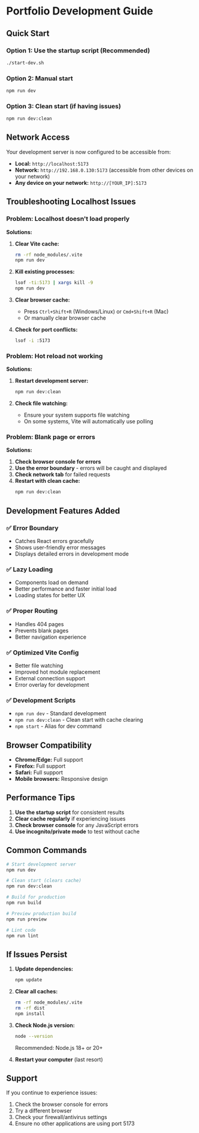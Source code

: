# Portfolio Development Guide

## Quick Start

### Option 1: Use the startup script (Recommended)
```bash
./start-dev.sh
```

### Option 2: Manual start
```bash
npm run dev
```

### Option 3: Clean start (if having issues)
```bash
npm run dev:clean
```

## Network Access

Your development server is now configured to be accessible from:
- **Local:** `http://localhost:5173`
- **Network:** `http://192.168.0.130:5173` (accessible from other devices on your network)
- **Any device on your network:** `http://[YOUR_IP]:5173`

## Troubleshooting Localhost Issues

### Problem: Localhost doesn't load properly
**Solutions:**
1. **Clear Vite cache:**
   ```bash
   rm -rf node_modules/.vite
   npm run dev
   ```

2. **Kill existing processes:**
   ```bash
   lsof -ti:5173 | xargs kill -9
   npm run dev
   ```

3. **Clear browser cache:**
   - Press `Ctrl+Shift+R` (Windows/Linux) or `Cmd+Shift+R` (Mac)
   - Or manually clear browser cache

4. **Check for port conflicts:**
   ```bash
   lsof -i :5173
   ```

### Problem: Hot reload not working
**Solutions:**
1. **Restart development server:**
   ```bash
   npm run dev:clean
   ```

2. **Check file watching:**
   - Ensure your system supports file watching
   - On some systems, Vite will automatically use polling

### Problem: Blank page or errors
**Solutions:**
1. **Check browser console for errors**
2. **Use the error boundary** - errors will be caught and displayed
3. **Check network tab** for failed requests
4. **Restart with clean cache:**
   ```bash
   npm run dev:clean
   ```

## Development Features Added

### ✅ Error Boundary
- Catches React errors gracefully
- Shows user-friendly error messages
- Displays detailed errors in development mode

### ✅ Lazy Loading
- Components load on demand
- Better performance and faster initial load
- Loading states for better UX

### ✅ Proper Routing
- Handles 404 pages
- Prevents blank pages
- Better navigation experience

### ✅ Optimized Vite Config
- Better file watching
- Improved hot module replacement
- External connection support
- Error overlay for development

### ✅ Development Scripts
- `npm run dev` - Standard development
- `npm run dev:clean` - Clean start with cache clearing
- `npm start` - Alias for dev command

## Browser Compatibility

- **Chrome/Edge:** Full support
- **Firefox:** Full support
- **Safari:** Full support
- **Mobile browsers:** Responsive design

## Performance Tips

1. **Use the startup script** for consistent results
2. **Clear cache regularly** if experiencing issues
3. **Check browser console** for any JavaScript errors
4. **Use incognito/private mode** to test without cache

## Common Commands

```bash
# Start development server
npm run dev

# Clean start (clears cache)
npm run dev:clean

# Build for production
npm run build

# Preview production build
npm run preview

# Lint code
npm run lint
```

## If Issues Persist

1. **Update dependencies:**
   ```bash
   npm update
   ```

2. **Clear all caches:**
   ```bash
   rm -rf node_modules/.vite
   rm -rf dist
   npm install
   ```

3. **Check Node.js version:**
   ```bash
   node --version
   ```
   Recommended: Node.js 18+ or 20+

4. **Restart your computer** (last resort)

## Support

If you continue to experience issues:
1. Check the browser console for errors
2. Try a different browser
3. Check your firewall/antivirus settings
4. Ensure no other applications are using port 5173
